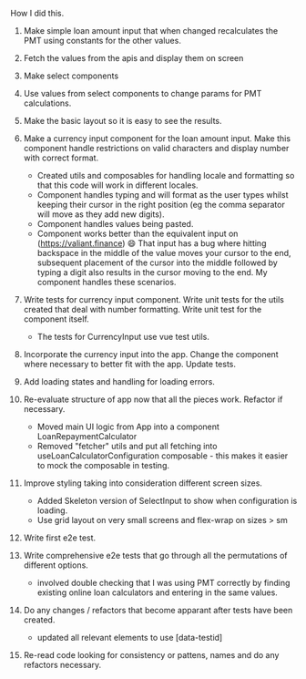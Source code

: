 How I did this.
1. Make simple loan amount input that when changed recalculates the PMT using constants for the other values.
2. Fetch the values from the apis and display them on screen
3. Make select components
4. Use values from select components to change params for PMT calculations.
5. Make the basic layout so it is easy to see the results.
6. Make a currency input component for the loan amount input. Make this component handle restrictions on valid characters and display number with correct format.
    - Created utils and composables for handling locale and formatting so that this code will work in different locales.
    - Component handles typing and will format as the user types whilst keeping their cursor in the right position (eg the comma separator will move as they add new digits).
    - Component handles values being pasted.
    - Component works better than the equivalent input on (https://valiant.finance) :smile: That input has a bug where hitting backspace in the middle of the value moves your cursor to the end, subsequent placement of the cursor into the middle followed by typing a digit also results in the cursor moving to the end. My component handles these scenarios.

7. Write tests for currency input component. Write unit tests for the utils created that deal with number formatting. Write unit test for the component itself.
    - The tests for CurrencyInput use vue test utils.

8. Incorporate the currency input into the app. Change the component where necessary to better fit with the app. Update tests.
9. Add loading states and handling for loading errors.
10. Re-evaluate structure of app now that all the pieces work. Refactor if necessary.
    - Moved main UI logic from App into a component LoanRepaymentCalculator
    - Removed "fetcher" utils and put all fetching into useLoanCalculatorConfiguration composable - this makes it easier to mock the composable in testing.

11. Improve styling taking into consideration different screen sizes.
    - Added Skeleton version of SelectInput to show when configuration is loading. 
    - Use grid layout on very small screens and flex-wrap on sizes > sm

12. Write first e2e test.
13. Write comprehensive e2e tests that go through all the permutations of different options.
    - involved double checking that I was using PMT correctly by finding existing online loan calculators and entering in the same values.
14. Do any changes / refactors that become apparant after tests have been created. 
    - updated all relevant elements to use [data-testid]
15. Re-read code looking for consistency or pattens, names and do any refactors necessary.